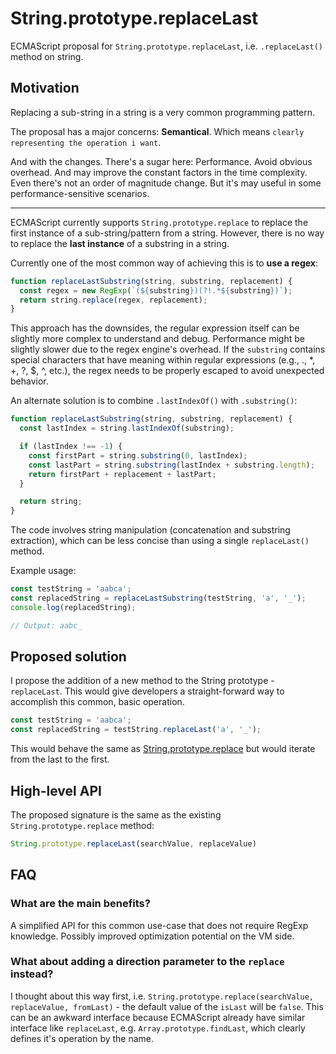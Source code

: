 # String.prototype.replaceLast

ECMAScript proposal for `String.prototype.replaceLast`, i.e. `.replaceLast()` method on string.

## Motivation

Replacing a sub-string in a string is a very common programming pattern. 

The proposal has a major concerns: **Semantical**. Which means `clearly representing the operation i want`.

And with the changes. There's a sugar here: Performance. Avoid obvious overhead. And may improve the constant factors in the time complexity.
Even there's not an order of magnitude change. But it's may useful in some performance-sensitive scenarios.

---

ECMAScript currently supports `String.prototype.replace` to replace the first instance of a sub-string/pattern from a string. However, there is no way to replace the **last instance** of a substring in a string.

Currently one of the most common way of achieving this is to **use a regex**:

```js
function replaceLastSubstring(string, substring, replacement) {
  const regex = new RegExp(`(${substring})(?!.*${substring})`); 
  return string.replace(regex, replacement);
}
```

This approach has the downsides, the regular expression itself can be slightly more complex to understand and debug. Performance might be slightly slower due to the regex engine's overhead. If the `substring` contains special characters that have meaning within regular expressions (e.g., ., *, +, ?, $, ^, etc.), the regex needs to be properly escaped to avoid unexpected behavior.

An alternate solution is to combine `.lastIndexOf()` with `.substring()`:

```js
function replaceLastSubstring(string, substring, replacement) {
  const lastIndex = string.lastIndexOf(substring);

  if (lastIndex !== -1) {
    const firstPart = string.substring(0, lastIndex);
    const lastPart = string.substring(lastIndex + substring.length);
    return firstPart + replacement + lastPart;
  }

  return string; 
}
```

The code involves string manipulation (concatenation and substring extraction), which can be less concise than using a single `replaceLast()` method.

Example usage:

```js
const testString = 'aabca';
const replacedString = replaceLastSubstring(testString, 'a', '_');
console.log(replacedString);

// Output: aabc_
```

## Proposed solution

I propose the addition of a new method to the String prototype - `replaceLast`. This would give developers a straight-forward way to accomplish this common, basic operation.

```js
const testString = 'aabca';
const replacedString = testString.replaceLast('a', '_');
```

This would behave the same as [String.prototype.replace](https://262.ecma-international.org/11.0/index.html#sec-string.prototype.replace) but would iterate from the last to the first.

## High-level API

The proposed signature is the same as the existing `String.prototype.replace` method:

```js
String.prototype.replaceLast(searchValue, replaceValue)
```

## FAQ

### What are the main benefits?

A simplified API for this common use-case that does not require RegExp knowledge. Possibly improved optimization potential on the VM side.

### What about adding a direction parameter to the `replace` instead?

I thought about this way first, i.e. `String.prototype.replace(searchValue, replaceValue, fromLast)` - the default value of the `isLast` will be `false`. This can be an awkward interface because ECMAScript already have similar interface like `replaceLast`, e.g. `Array.prototype.findLast`, which clearly defines it's operation by the name.